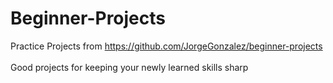 # Beginner-Projects
Practice Projects from https://github.com/JorgeGonzalez/beginner-projects </br></br>
Good projects for keeping your newly learned skills sharp
